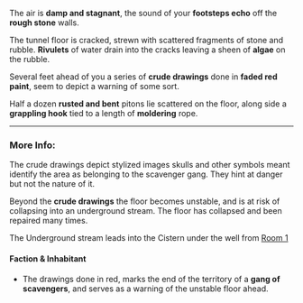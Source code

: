 The air is **damp and stagnant**, the sound of your **footsteps echo** off the **rough stone** walls.

The tunnel floor is cracked, strewn with scattered fragments of stone and rubble. **Rivulets** of water drain into the cracks leaving a sheen of **algae** on the rubble.

Several feet ahead of you a series of **crude drawings** done in **faded red paint**, seem to depict a warning of some sort.

Half a dozen **rusted and bent** pitons lie scattered on the floor, along side a **grappling hook** tied to a length of **moldering** rope.

---

### More Info:

The crude drawings depict stylized images skulls and other symbols meant identify the area as belonging to the scavenger gang. They hint at danger but not the nature of it.

Beyond the **crude drawings** the floor becomes unstable, and is at risk of collapsing into an underground stream. The floor has collapsed and been repaired many times.

The Underground stream leads into the Cistern under the well from [Room 1](Room_1.md)

#### Faction & Inhabitant

* The drawings done in red, marks the end of the territory of a **gang of scavengers**, and serves as a warning of the unstable floor ahead.
